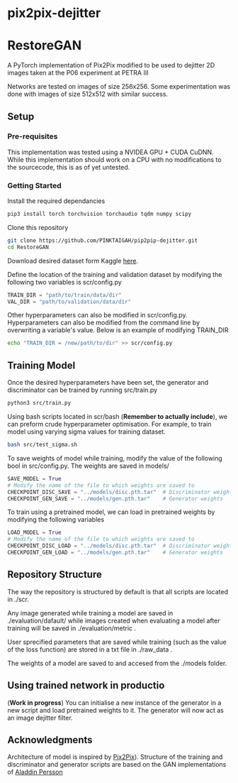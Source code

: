 # pix2pix-dejitter

# RestoreGAN
A PyTorch implementation of Pix2Pix modified to be used to dejitter 2D images taken at the P06 experiment at PETRA III

Networks are tested on images of size 256x256. Some experimentation was done with images of size 512x512 with similar success.

## Setup

### Pre-requisites

This implementation was tested using a NVIDEA GPU + CUDA CuDNN. While this implementation should work on a CPU with no modifications to the sourcecode, this is as of yet untested.

### Getting Started

Install the required dependancies

~~~ bash
pip3 install torch torchvision torchaudio tqdm numpy scipy 
~~~

Clone this repository

~~~bash
git clone https://github.com/PINKTAIGAH/pip2pip-dejitter.git
cd RestoreGAN
~~~

Download desired dataset form Kaggle [here](https://www.kaggle.com/datasets/giorgiospezza/p06-dataset).

Define the location of the training and validation dataset by modifying the following two variables is scr/config.py

~~~python
TRAIN_DIR = "path/to/train/data/dir"
VAL_DIR = "path/to/validation/data/dir"
~~~

Other hyperparameters can also be modified in scr/config.py. Hyperparameters can also be modified from the command line by overwriting a variable's value. Below is an example of modifying TRAIN_DIR

~~~bash
echo "TRAIN_DIR = /new/path/to/dir" >> scr/config.py
~~~

## Training Model

Once the desired hyperparameters have been set, the generator and discriminator can be trained by running src/train.py 

~~~bash
python3 src/train.py
~~~

Using bash scripts located in scr/bash (**Remember to actually include**), we can preform crude hyperparameter optimisation. For example, to train model using varying sigma values for training dataset.

~~~bash
bash src/test_sigma.sh
~~~

To save weights of model while training, modify the value of the following bool in src/config.py. The weights are saved in models/

~~~python
SAVE_MODEL = True
# Modify the name of the file to which weights are saved to
CHECKPOINT_DISC_SAVE = "../models/disc.pth.tar"  # Discriminator weights
CHECKPOINT_GEN_SAVE = "../models/gen.pth.tar"    # Generator weights
~~~

To train using a pretrained model, we can load in pretrained weights by modifying the following variables

~~~python
LOAD_MODEL = True
# Modify the name of the file to which weights are saved to
CHECKPOINT_DISC_LOAD = "../models/disc.pth.tar"  # Discriminator weights
CHECKPOINT_GEN_LOAD = "../models/gen.pth.tar"    # Generator weights
~~~

## Repository Structure

The way the repository is structured by default is that all scripts are located in ./scr. 

Any image generated while training a model are saved in ./evaluation/dafault/ while images created when evaluating a model after training will be saved in ./evaluation/metric .

User sprecified parameters that are saved while training (such as the value of the loss function) are stored in a txt file in ./raw_data .

The weights of a model are saved to and accesed from the ./models folder.

## Using trained network in productio

(**Work in progress**)
You can initialise a new instance of the generator in a new script and load pretrained weights to it. The generator will now act as an image dejitter filter.

## Acknowledgments

Architecture of model is inspired by [Pix2Pix](https://arxiv.org/abs/1611.07004)). Structure of the training and discriminator and generator scripts are based on the GAN implementations of [Aladdin Persson](https://github.com/aladdinpersson/Machine-Learning-Collection) 

